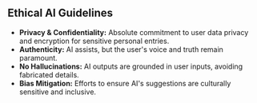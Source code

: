 ## Ethical AI Guidelines
- **Privacy & Confidentiality:** Absolute commitment to user data privacy and encryption for sensitive personal entries.
- **Authenticity:** AI assists, but the user's voice and truth remain paramount.
- **No Hallucinations:** AI outputs are grounded in user inputs, avoiding fabricated details.
- **Bias Mitigation:** Efforts to ensure AI's suggestions are culturally sensitive and inclusive.
